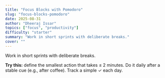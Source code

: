 ```yaml
---
title: "Focus Blocks with Pomodoro"
slug: "focus-blocks-pomodoro"
date: 2025-08-31
author: "Dheeraj Issar"
topics: ["focus", "productivity"]
difficulty: "starter"
summary: "Work in short sprints with deliberate breaks."
cover: ""
---
```


Work in short sprints with deliberate breaks.

**Try this:** define the smallest action that takes ≤ 2 minutes. Do it daily after a stable cue (e.g., after coffee). Track a simple ✓ each day.
